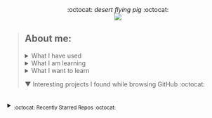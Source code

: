 <div align='center'> 
  :octocat: <i> desert flying pig </i> :octocat: 
  <br><a href="https://github.com/ryo-ma/github-profile-trophy"><img src="https://github-profile-trophy.vercel.app/?username=MansiAyer&theme=onedark"/></a>
</div>

> ## About me:
> 
> <details><summary>What I have used</summary>  <ul><li>HTML, CSS, JS, JQuery, Bootstrap, Node.js</li> <li>PHP, MySQL, PostgreSQL, XAMPP</li> <li>Unity, Blender</li> <li>Adobe XD, Adobe Illustrator</li> <li>Python, C, Java</li> <li>Google Cloud Platform</li></ul>
> </details>
> 
> <details><summary>What I am learning</summary> Creating a discord bot</details>
> 
> <details><summary>What I want to learn</summary> yaml, photoshop, ruby, angular, vue, typescript</details>
> 
> ▼ Interesting projects I found while browsing GitHub :octocat:
<!--to add: contact me at (linkedin?), my website, current projects, favourite projects-->




<!--leave this br for the auto generated content-->
<br>


<details><summary><sub>:octocat: Recently Starred Repos :octocat:</sub></summary><hr><i>
<b>
<a href ="https://github.com/MakeContributions/markdown-dungeon">MakeContributions/markdown-dungeon</a>
</b>: 
<sup>[JavaScript]</sup><span><p>This is an example that how to use Markdown creating a dungeon, please give a ⭐</p></span>
<br>


<b>
<a href ="https://github.com/heatherdesigns/js-katas">heatherdesigns/js-katas</a>
</b>: 
<sup>[JavaScript]</sup><span><p>No description provided :/</p></span>
<br>


<b>
<a href ="https://github.com/drazisil/mco-server">drazisil/mco-server</a>
</b>: 
<sup>[TypeScript]</sup><span><p>A game server, being written from scratch, for a very old and long dead game</p></span>
<br>


<b>
<a href ="https://github.com/Xetera/this-tweet-took-off">Xetera/this-tweet-took-off</a>
</b>: 
<sup>[Python]</sup><span><p>🔪 Block replies to viral tweets from users getting paid to promote useless products</p></span>
<br>


<b>
<a href ="https://github.com/github/india">github/india</a>
</b>: 
<sup></sup><span><p>GitHub resources and information for the developer community in India</p></span>
<br>


<b>
<a href ="https://github.com/redxzeta/Awesome-Adoption">redxzeta/Awesome-Adoption</a>
</b>: 
<sup>[JavaScript]</sup><span><p>pet adoption near your area</p></span>
<br>


<b>
<a href ="https://github.com/elenirotsides/Trivia-Bot">elenirotsides/Trivia-Bot</a>
</b>: 
<sup>[JavaScript]</sup><span><p>Be Educated. Be Fun. Be Trivia on Discord.</p></span>
<br>


<b>
<a href ="https://github.com/AeroRust/are-we-in-space-yet">AeroRust/are-we-in-space-yet</a>
</b>: 
<sup>[HTML]</sup><span><p>A catalogue of crates in the Rust ecosystem for (aero)space.</p></span>
<br>


<b>
<a href ="https://github.com/flashreads/blogs">flashreads/blogs</a>
</b>: 
<sup></sup><span><p>:books:  :pencil2: Flashreads blogs content :pencil2:  :books: </p></span>
<br>


<b>
<a href ="https://github.com/Linesmerrill/police-cad">Linesmerrill/police-cad</a>
</b>: 
<sup>[EJS]</sup><span><p>This is a easy to setup and use police server CAD. Includes a signup/login for both Civilians and Police Officers. Also this is mobile friendly. Built for GTA V's Modding framework: FiveM.</p></span>
<br>


<b>
<a href ="https://github.com/StevenH237/GTFS-Explorer">StevenH237/GTFS-Explorer</a>
</b>: 
<sup>[C#]</sup><span><p>Application to explore routes and schedules within a GTFS file</p></span>
<br>


<b>
<a href ="https://github.com/Bensam02/Cartesian-Product-and-MINMAX-composition-in-fuzzy-logic">Bensam02/Cartesian-Product-and-MINMAX-composition-in-fuzzy-logic</a>
</b>: 
<sup>[Python]</sup><span><p>Python code to implement cartesian product and minmax composition of fuzzy sets and relations.</p></span>
<br>


<b>
<a href ="https://github.com/VManuelSM/Membership-functions">VManuelSM/Membership-functions</a>
</b>: 
<sup>[Python]</sup><span><p>Membership functions for fuzzy logic, encoded and plotted in python.</p></span>
<br>


<b>
<a href ="https://github.com/phw/peek">phw/peek</a>
</b>: 
<sup>[Vala]</sup><span><p>Simple animated GIF screen recorder with an easy to use interface</p></span>
<br>


<b>
<a href ="https://github.com/tldr-pages/tldr">tldr-pages/tldr</a>
</b>: 
<sup>[Markdown]</sup><span><p>📚 Collaborative cheatsheets for console commands</p></span>
<br>


<b>
<a href ="https://github.com/modscripps/mixsea">modscripps/mixsea</a>
</b>: 
<sup>[Python]</sup><span><p>Ocean mixing parameterizations in python</p></span>
<br>


<b>
<a href ="https://github.com/Splidejs/splide">Splidejs/splide</a>
</b>: 
<sup>[TypeScript]</sup><span><p>Splide is a lightweight, flexible and accessible slider and carousel written in TypeScript. No dependencies, no Lighthouse errors.</p></span>
<br>


<b>
<a href ="https://github.com/poteto/hiring-without-whiteboards">poteto/hiring-without-whiteboards</a>
</b>: 
<sup>[JavaScript]</sup><span><p>⭐️  Companies that don't have a broken hiring process</p></span>
<br>


<b>
<a href ="https://github.com/htr-tech/zphisher">htr-tech/zphisher</a>
</b>: 
<sup>[Hack]</sup><span><p>An automated phishing tool with 30+ templates. This Tool is made for educational purpose only ! Author will not be responsible for any misuse of this toolkit !</p></span>
<br>


<b>
<a href ="https://github.com/darkrenaissance/darkfi">darkrenaissance/darkfi</a>
</b>: 
<sup>[Rust]</sup><span><p>Anonymous. Uncensored. Sovereign.</p></span>
<br>


<b>
<a href ="https://github.com/Footsiefat/zspotify">Footsiefat/zspotify</a>
</b>: 
<sup>[Python]</sup><span><p>A Spotify downloader needing only a python interpreter and ffmpeg.</p></span>
<br>


<b>
<a href ="https://github.com/bedimcode/responsive-halloween-website">bedimcode/responsive-halloween-website</a>
</b>: 
<sup>[HTML]</sup><span><p>Responsive Halloween Website Design Using HTML CSS & JavaScript </p></span>
<br>


<b>
<a href ="https://github.com/daltonmenezes/aura-theme">daltonmenezes/aura-theme</a>
</b>: 
<sup>[TypeScript]</sup><span><p>✨ A beautiful dark theme for your favorite apps. #Hacktoberfest</p></span>
<br>


<b>
<a href ="https://github.com/cedrickchee/squidgame">cedrickchee/squidgame</a>
</b>: 
<sup>[Rust]</sup><span><p>[WIP] Red Light, Green Light game inspired by Squid Game implemented in Rust, TypeScript & WebSocket. Play in your browser, multiplayer (at least 2 players), and tiny.</p></span>
<br>


<b>
<a href ="https://github.com/adam-p/markdown-here">adam-p/markdown-here</a>
</b>: 
<sup>[JavaScript]</sup><span><p>Google Chrome, Firefox, and Thunderbird extension that lets you write email in Markdown and render it before sending.</p></span>
<br>


<b>
<a href ="https://github.com/pi0/clippyjs">pi0/clippyjs</a>
</b>: 
<sup>[JavaScript]</sup><span><p>Add Clippy or his friends to any website for instant nostalgia</p></span>
<br>


<b>
<a href ="https://github.com/PyGithub/PyGithub">PyGithub/PyGithub</a>
</b>: 
<sup>[Python]</sup><span><p>Typed interactions with the GitHub API v3</p></span>
<br>


<b>
<a href ="https://github.com/ryo-ma/github-profile-trophy">ryo-ma/github-profile-trophy</a>
</b>: 
<sup>[TypeScript]</sup><span><p>🏆 Add dynamically generated GitHub Stat Trophies  on your readme</p></span>
<br>


<b>
<a href ="https://github.com/qtile/qtile">qtile/qtile</a>
</b>: 
<sup>[Python]</sup><span><p>:cookie: A full-featured, hackable tiling window manager written and configured in Python</p></span>
<br>


<b>
<a href ="https://github.com/nuxt/nuxtjs.org">nuxt/nuxtjs.org</a>
</b>: 
<sup>[Vue]</sup><span><p>Nuxt Documentation Website</p></span>
<br>


</i></details>
